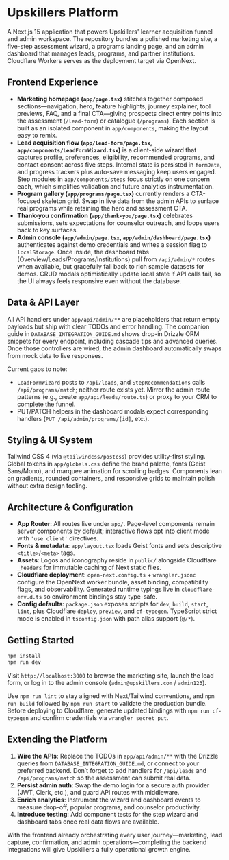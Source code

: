 # Upskillers Platform

A Next.js 15 application that powers Upskillers' learner acquisition funnel and admin workspace. The repository bundles a polished marketing site, a five-step assessment wizard, a programs landing page, and an admin dashboard that manages leads, programs, and partner institutions. Cloudflare Workers serves as the deployment target via OpenNext.

## Frontend Experience

- **Marketing homepage (`app/page.tsx`)** stitches together composed sections—navigation, hero, feature highlights, journey explainer, tool previews, FAQ, and a final CTA—giving prospects direct entry points into the assessment (`/lead-form`) or catalogue (`/programs`). Each section is built as an isolated component in `app/components`, making the layout easy to remix.
- **Lead acquisition flow (`app/lead-form/page.tsx`, `app/components/LeadFormWizard.tsx`)** is a client-side wizard that captures profile, preferences, eligibility, recommended programs, and contact consent across five steps. Internal state is persisted in `formData`, and progress trackers plus auto-save messaging keep users engaged. Step modules in `app/components/steps` focus strictly on one concern each, which simplifies validation and future analytics instrumentation.
- **Program gallery (`app/programs/page.tsx`)** currently renders a CTA-focused skeleton grid. Swap in live data from the admin APIs to surface real programs while retaining the hero and assessment CTA.
- **Thank-you confirmation (`app/thank-you/page.tsx`)** celebrates submissions, sets expectations for counselor outreach, and loops users back to key surfaces.
- **Admin console (`app/admin/page.tsx`, `app/admin/dashboard/page.tsx`)** authenticates against demo credentials and writes a session flag to `localStorage`. Once inside, the dashboard tabs (Overview/Leads/Programs/Institutions) pull from `/api/admin/*` routes when available, but gracefully fall back to rich sample datasets for demos. CRUD modals optimistically update local state if API calls fail, so the UI always feels responsive even without the database.

## Data & API Layer

All API handlers under `app/api/admin/**` are placeholders that return empty payloads but ship with clear TODOs and error handling. The companion guide in `DATABASE_INTEGRATION_GUIDE.md` shows drop-in Drizzle ORM snippets for every endpoint, including cascade tips and advanced queries. Once those controllers are wired, the admin dashboard automatically swaps from mock data to live responses.

Current gaps to note:

- `LeadFormWizard` posts to `/api/leads`, and `StepRecommendations` calls `/api/programs/match`; neither route exists yet. Mirror the admin route patterns (e.g., create `app/api/leads/route.ts`) or proxy to your CRM to complete the funnel.
- PUT/PATCH helpers in the dashboard modals expect corresponding handlers (`PUT /api/admin/programs/[id]`, etc.).

## Styling & UI System

Tailwind CSS 4 (via `@tailwindcss/postcss`) provides utility-first styling. Global tokens in `app/globals.css` define the brand palette, fonts (Geist Sans/Mono), and marquee animation for scrolling badges. Components lean on gradients, rounded containers, and responsive grids to maintain polish without extra design tooling.

## Architecture & Configuration

- **App Router**: All routes live under `app/`. Page-level components remain server components by default; interactive flows opt into client mode with `'use client'` directives.
- **Fonts & metadata**: `app/layout.tsx` loads Geist fonts and sets descriptive `<title>`/`<meta>` tags.
- **Assets**: Logos and iconography reside in `public/` alongside Cloudflare `_headers` for immutable caching of Next static files.
- **Cloudflare deployment**: `open-next.config.ts` + `wrangler.jsonc` configure the OpenNext worker bundle, asset binding, compatibility flags, and observability. Generated runtime typings live in `cloudflare-env.d.ts` so environment bindings stay type-safe.
- **Config defaults**: `package.json` exposes scripts for `dev`, `build`, `start`, `lint`, plus Cloudflare `deploy`, `preview`, and `cf-typegen`. TypeScript strict mode is enabled in `tsconfig.json` with path alias support (`@/*`).

## Getting Started

```bash
npm install
npm run dev
```

Visit `http://localhost:3000` to browse the marketing site, launch the lead form, or log in to the admin console (`admin@upskillers.com` / `admin123`).

Use `npm run lint` to stay aligned with Next/Tailwind conventions, and `npm run build` followed by `npm run start` to validate the production bundle. Before deploying to Cloudflare, generate updated bindings with `npm run cf-typegen` and confirm credentials via `wrangler secret put`.

## Extending the Platform

1. **Wire the APIs**: Replace the TODOs in `app/api/admin/**` with the Drizzle queries from `DATABASE_INTEGRATION_GUIDE.md`, or connect to your preferred backend. Don’t forget to add handlers for `/api/leads` and `/api/programs/match` so the assessment can submit real data.
2. **Persist admin auth**: Swap the demo login for a secure auth provider (JWT, Clerk, etc.), and guard API routes with middleware.
3. **Enrich analytics**: Instrument the wizard and dashboard events to measure drop-off, popular programs, and counselor productivity.
4. **Introduce testing**: Add component tests for the step wizard and dashboard tabs once real data flows are available.

With the frontend already orchestrating every user journey—marketing, lead capture, confirmation, and admin operations—completing the backend integrations will give Upskillers a fully operational growth engine.
